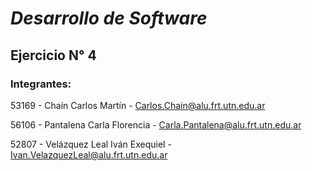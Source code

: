 # _**Desarrollo de Software**_
## Ejercicio N° 4
### Integrantes: 

53169 - Chaín Carlos Martín - Carlos.Chain@alu.frt.utn.edu.ar

56106 - Pantalena Carla Florencia - Carla.Pantalena@alu.frt.utn.edu.ar

52807 - Velázquez Leal Iván Exequiel - Ivan.VelazquezLeal@alu.frt.utn.edu.ar
